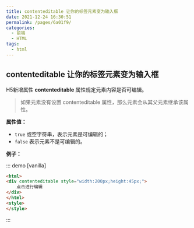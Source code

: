 ```yaml
---
title: contenteditable 让你的标签元素变为输入框
date: 2021-12-24 16:30:51
permalink: /pages/6a01f9/
categories:
  - 前端
  - HTML
tags:
  - html
---
```

## contenteditable 让你的标签元素变为输入框

H5新增属性 **contenteditable** 属性规定元素内容是否可编辑。

> 如果元素没有设置 contenteditable 属性，那么元素会从其父元素继承该属性。

**属性值：**

* `true` 或空字符串，表示元素是可编辑的；
* `false` 表示元素不是可编辑的。

**例子：**

::: demo [vanilla]



```html
<html>
<div contenteditable style="width:200px;height:45px;">
    点击进行编辑
</div>
</html>
<style>
</style>
```
:::